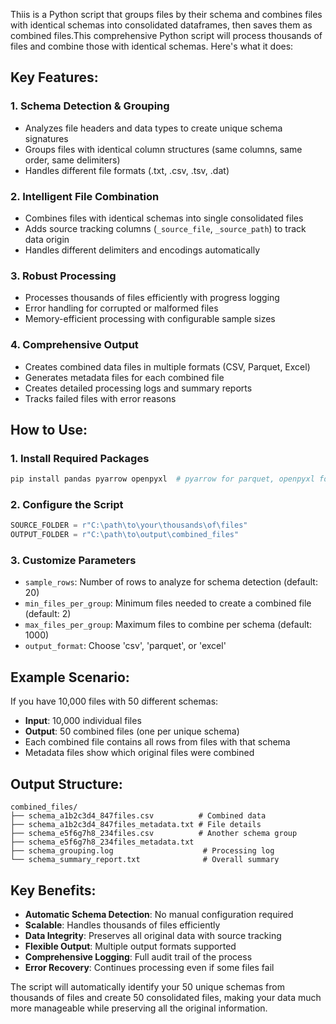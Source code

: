Thiis is a Python script that groups files by their schema and combines files with identical schemas into consolidated dataframes, then saves them as combined files.This comprehensive Python script will process thousands of files and combine those with identical schemas. Here's what it does:

## Key Features:

### 1. **Schema Detection & Grouping**
- Analyzes file headers and data types to create unique schema signatures
- Groups files with identical column structures (same columns, same order, same delimiters)
- Handles different file formats (.txt, .csv, .tsv, .dat)

### 2. **Intelligent File Combination**
- Combines files with identical schemas into single consolidated files
- Adds source tracking columns (`_source_file`, `_source_path`) to track data origin
- Handles different delimiters and encodings automatically

### 3. **Robust Processing**
- Processes thousands of files efficiently with progress logging
- Error handling for corrupted or malformed files
- Memory-efficient processing with configurable sample sizes

### 4. **Comprehensive Output**
- Creates combined data files in multiple formats (CSV, Parquet, Excel)
- Generates metadata files for each combined file
- Creates detailed processing logs and summary reports
- Tracks failed files with error reasons

## How to Use:

### 1. **Install Required Packages**
```bash
pip install pandas pyarrow openpyxl  # pyarrow for parquet, openpyxl for excel
```

### 2. **Configure the Script**
```python
SOURCE_FOLDER = r"C:\path\to\your\thousands\of\files"
OUTPUT_FOLDER = r"C:\path\to\output\combined_files"
```

### 3. **Customize Parameters**
- `sample_rows`: Number of rows to analyze for schema detection (default: 20)
- `min_files_per_group`: Minimum files needed to create a combined file (default: 2)
- `max_files_per_group`: Maximum files to combine per schema (default: 1000)
- `output_format`: Choose 'csv', 'parquet', or 'excel'

## Example Scenario:
If you have 10,000 files with 50 different schemas:
- **Input**: 10,000 individual files
- **Output**: 50 combined files (one per unique schema)
- Each combined file contains all rows from files with that schema
- Metadata files show which original files were combined

## Output Structure:
```
combined_files/
├── schema_a1b2c3d4_847files.csv          # Combined data
├── schema_a1b2c3d4_847files_metadata.txt # File details
├── schema_e5f6g7h8_234files.csv          # Another schema group
├── schema_e5f6g7h8_234files_metadata.txt
├── schema_grouping.log                    # Processing log
└── schema_summary_report.txt              # Overall summary
```

## Key Benefits:
- **Automatic Schema Detection**: No manual configuration required
- **Scalable**: Handles thousands of files efficiently
- **Data Integrity**: Preserves all original data with source tracking
- **Flexible Output**: Multiple output formats supported
- **Comprehensive Logging**: Full audit trail of the process
- **Error Recovery**: Continues processing even if some files fail

The script will automatically identify your 50 unique schemas from thousands of files and create 50 consolidated files, making your data much more manageable while preserving all the original information.
